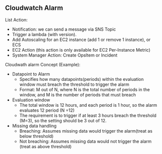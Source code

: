## Cloudwatch Alarm

List Action:
- Notification: we can send a message via SNS Topic
- Trigger a lambda (with version).
- Add Autoscaling for an EC2 instance (add 1 or remove 1 instance), or ECS
- EC2 Action (this action is only available for EC2 Per-Instance Metric)
- System Manager Action: Create OpsItem or Incident






Cloudwath alarm Concept (Example):
- Datapoint to Alarm
    - Specifies how many datapoints(periods) within the evaluation window must breach the threshold to trigger the alarm
    - Format: M out of N, where N is the total number of periods in the window, and M is the number of periods that must breach
- Evaluation window
    - The total window is 12 hours, and each period is 1 hour, so the alarm evaluates 12 period (N =12)
    - The requirement is to trigger if at least 3 hours breach the threshold (M=3), so the setting should be 3 out of 12.
- Missing data handling
    - Breaching: Assumes missing data would trigger the alarm(treat as below threshold)
    - Not breaching: Assumes missing data would not trigger the alarm (treat as above threshold)